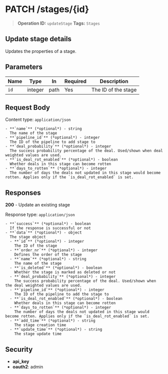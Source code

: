 # PATCH /stages/{id}

> **Operation ID:** `updateStage`
> **Tags:** `Stages`

## Update stage details

Updates the properties of a stage.

## Parameters

| Name | Type | In | Required | Description |
|------|------|-------|----------|-------------|
| `id` | integer | path | Yes | The ID of the stage |

## Request Body

Content type: `application/json`

```
- **`name`** (*optional*) - string
  The name of the stage
- **`pipeline_id`** (*optional*) - integer
  The ID of the pipeline to add stage to
- **`deal_probability`** (*optional*) - integer
  The success probability percentage of the deal. Used/shown when deal weighted values are used.
- **`is_deal_rot_enabled`** (*optional*) - boolean
  Whether deals in this stage can become rotten
- **`days_to_rotten`** (*optional*) - integer
  The number of days the deals not updated in this stage would become rotten. Applies only if the `is_deal_rot_enabled` is set.
```

## Responses

**200** - Update an existing stage

Response type: `application/json`

```
- **`success`** (*optional*) - boolean
  If the response is successful or not
- **`data`** (*optional*) - object
  The stage object
  - **`id`** (*optional*) - integer
    The ID of the stage
  - **`order_nr`** (*optional*) - integer
    Defines the order of the stage
  - **`name`** (*optional*) - string
    The name of the stage
  - **`is_deleted`** (*optional*) - boolean
    Whether the stage is marked as deleted or not
  - **`deal_probability`** (*optional*) - integer
    The success probability percentage of the deal. Used/shown when the deal weighted values are used.
  - **`pipeline_id`** (*optional*) - integer
    The ID of the pipeline to add the stage to
  - **`is_deal_rot_enabled`** (*optional*) - boolean
    Whether deals in this stage can become rotten
  - **`days_to_rotten`** (*optional*) - integer
    The number of days the deals not updated in this stage would become rotten. Applies only if the `is_deal_rot_enabled` is set.
  - **`add_time`** (*optional*) - string
    The stage creation time
  - **`update_time`** (*optional*) - string
    The stage update time
```


## Security

- **api_key**
- **oauth2**: admin